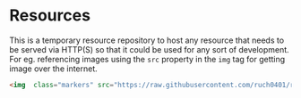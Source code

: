 # Resources

This is a temporary resource repository to host any resource that needs to be served via HTTP(S) so that it could be used for any sort of development. For eg. referencing images using the `src` property in the `img` tag for getting image over the internet.

```html
<img  class="markers" src="https://raw.githubusercontent.com/ruch0401/resources/main/RedArrowDown.png" alt="red-arrow-down">
``` 